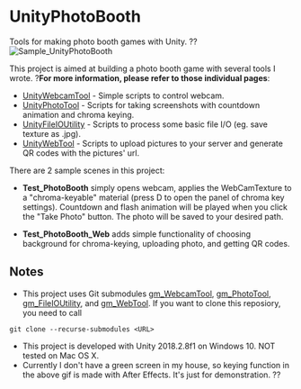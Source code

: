 # UnityPhotoBooth
Tools for making photo booth games with Unity. ??
![Sample_UnityPhotoBooth](https://github.com/GimChuang/UnityPhotoBooth/blob/master/readme_information/Sample_UnityPhotoBooth.gif)

This project is aimed at building a photo booth game with several tools I wrote. ?**For more information, please refer to those individual pages**:
- [UnityWebcamTool](https://github.com/GimChuang/UnityWebcamTool) - Simple scripts to control webcam.
- [UnityPhotoTool](https://github.com/GimChuang/UnityPhotoTool) - Scripts for taking screenshots with countdown animation and chroma keying.
- [UnityFileIOUtility](https://github.com/GimChuang/UnityFileIOUtility) - Scripts to process some basic file I/O (eg. save texture as .jpg).
- [UnityWebTool](https://github.com/GimChuang/UnityWebTool) - Scripts to upload pictures to your server and generate QR codes with the pictures' url.

There are 2 sample scenes in this project:
- **Test_PhotoBooth** simply opens webcam, applies the WebCamTexture to a "chroma-keyable" material (press D to open the panel of chroma key settings). Countdown and flash animation will be played when you click the "Take Photo" button. The photo will be saved to your desired path.

- **Test_PhotoBooth_Web** adds simple functionality of choosing background for chroma-keying, uploading photo, and getting QR codes. 

Notes
---
- This project uses Git submodules [gm_WebcamTool](https://github.com/GimChuang/gm_WebcamTool), [gm_PhotoTool](https://github.com/GimChuang/gm_PhotoTool),  [gm_FileIOUtility](https://github.com/GimChuang/gm_FileIOUtility), and [gm_WebTool](https://github.com/GimChuang/gm_WebTool). If you want to clone this reposiory, you need to call
```
git clone --recurse-submodules <URL>
``` 
- This project is developed with Unity 2018.2.8f1 on Windows 10. NOT tested on Mac OS X.
- Currently I don't have a green screen in my house, so keying function in the above gif is made with After Effects. It's just for demonstration. ??

